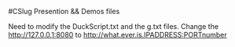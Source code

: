 #CSlug Presention && Demos files

Need to modify the DuckScript.txt and the g.txt files. Change the http://127.0.0.1:8080 to http://what.ever.is.IPADDRESS:PORTnumber
